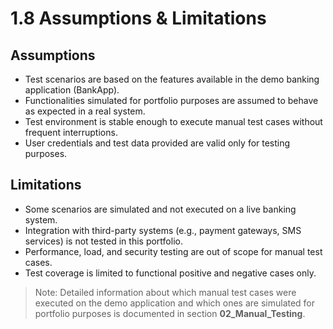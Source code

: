 # 1.8 Assumptions & Limitations

## Assumptions
- Test scenarios are based on the features available in the demo banking application (BankApp).  
- Functionalities simulated for portfolio purposes are assumed to behave as expected in a real system.  
- Test environment is stable enough to execute manual test cases without frequent interruptions.  
- User credentials and test data provided are valid only for testing purposes.  

## Limitations
- Some scenarios are simulated and not executed on a live banking system.  
- Integration with third-party systems (e.g., payment gateways, SMS services) is not tested in this portfolio.  
- Performance, load, and security testing are out of scope for manual test cases.  
- Test coverage is limited to functional positive and negative cases only.  
> Note: Detailed information about which manual test cases were executed on the demo application and which ones are simulated for portfolio purposes is documented in section **02_Manual_Testing**.
